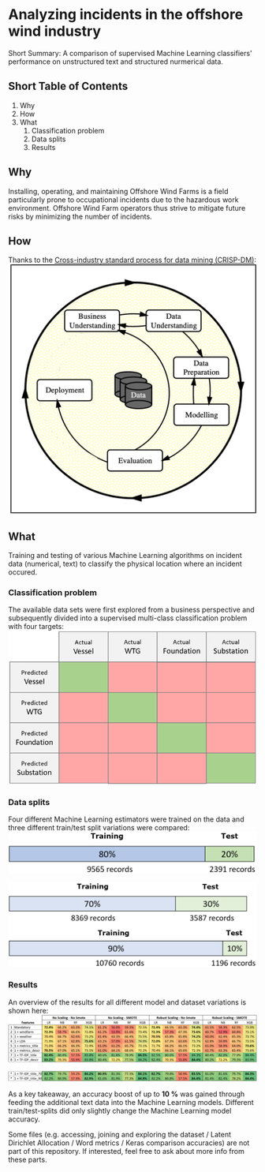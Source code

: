 # Analyzing incidents in the offshore wind industry

Short Summary: A comparison of supervised Machine Learning classifiers' performance on unstructured text and structured nurmerical data.

## Short Table of Contents
1. Why
2. How
3. What
    1. Classification problem
    2. Data splits
    3. Results

## Why
Installing, operating, and maintaining Offshore Wind Farms is a field particularly prone to occupational incidents due to the hazardous work environment. Offshore Wind Farm operators thus strive to mitigate future risks by minimizing the number of incidents.

## How
Thanks to the [Cross-industry standard process for data mining (CRISP-DM)](https://en.wikipedia.org/wiki/Cross-industry_standard_process_for_data_mining):
![](https://github.com/DanishDahaka/incident-analysis-ml/blob/main/images/crisp_dm.png)

## What
Training and testing of various Machine Learning algorithms on incident data (numerical, text) to classify the physical location where an incident occured.

### Classification problem
The available data sets were first explored from a business perspective and subsequently divided into a supervised multi-class classification problem with four targets:
![](https://github.com/DanishDahaka/incident-analysis-ml/blob/main/images/methodology_area_cm.png)

### Data splits

Four different Machine Learning estimators were trained on the data and three different train/test split variations were compared:
![](https://github.com/DanishDahaka/incident-analysis-ml/blob/main/images/methodology_train_test_80.png)

![](https://github.com/DanishDahaka/incident-analysis-ml/blob/main/images/methodology_train_test_70_90.png)

### Results

An overview of the results for all different model and dataset variations is shown here:
![](https://github.com/DanishDahaka/incident-analysis-ml/blob/main/images/results_summary_graph.png)

As a key takeaway, an accuracy boost of up to **10 %** was gained through feeding the additional text data into the Machine Learning models.
Different train/test-splits did only slightly change the Machine Learning model accuracy.

Some files (e.g. accessing, joining and exploring the dataset / Latent Dirichlet Allocation / Word metrics / Keras comparison accuracies) are not part of this repository.
If interested, feel free to ask about more info from these parts.
